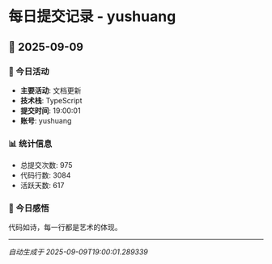 # 每日提交记录 - yushuang

## 📅 2025-09-09

### 🎯 今日活动
- **主要活动**: 文档更新
- **技术栈**: TypeScript
- **提交时间**: 19:00:01
- **账号**: yushuang

### 📊 统计信息
- 总提交次数: 975
- 代码行数: 3084
- 活跃天数: 617

### 💭 今日感悟
代码如诗，每一行都是艺术的体现。

---
*自动生成于 2025-09-09T19:00:01.289339*
